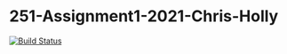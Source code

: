 # 251-Assignment1-2021-Chris-Holly 
[![Build Status](https://travis-ci.com/cmcd22/251-Assignment1-2021-Chris-Holly.svg?token=XhJKz7iHJfszRRSRzB5C&branch=main)](https://travis-ci.com/cmcd22/251-Assignment1-2021-Chris-Holly)
